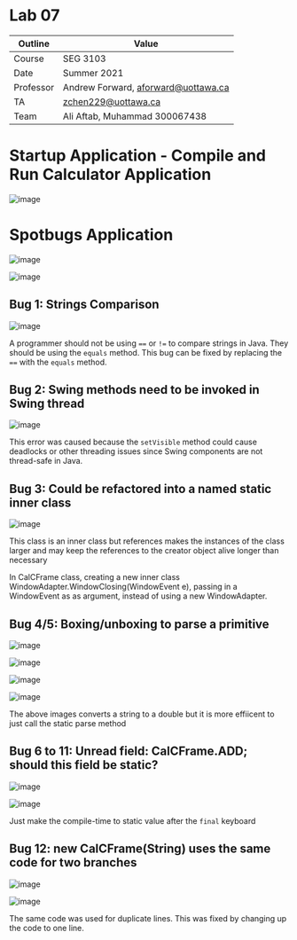 # Lab 07

| Outline | Value |
| --- | --- |
| Course | SEG 3103 |
| Date | Summer 2021 |
| Professor | Andrew Forward, aforward@uottawa.ca |
| TA | zchen229@uottawa.ca |
| Team | Ali Aftab, Muhammad 300067438 |

# Startup Application - Compile and Run Calculator Application 
![image](https://user-images.githubusercontent.com/37605427/126667517-e1b2b8dc-2695-4523-91b7-b1170db339f8.png)

# Spotbugs Application 

![image](https://user-images.githubusercontent.com/37605427/126668859-8f60915e-c54b-4ae6-bc2c-22eaa9e24263.png)

![image](https://user-images.githubusercontent.com/37605427/126667918-a53f0807-0767-4833-a2a3-603886c7dc20.png)

## Bug 1: Strings Comparison

![image](https://user-images.githubusercontent.com/37605427/126667475-0f3436ae-12ef-4fc0-8dee-443e4497dff6.png)

A programmer should not be using `==` or `!=` to compare strings in Java. They should be using the `equals` method. This bug can be fixed by 
replacing the `==` with the `equals` method. 


## Bug 2: Swing methods need to be invoked in Swing thread

![image](https://user-images.githubusercontent.com/37605427/126672598-6807ec5f-c602-4e3a-9a4d-f88e6b47b221.png)

This error was caused because the `setVisible` method could cause deadlocks or other threading issues since Swing components are not thread-safe in Java. <br>

## Bug 3: Could be refactored into a named static inner class

![image](https://user-images.githubusercontent.com/37605427/126673237-8d7191ae-3429-4fc2-ab7e-7a67709051db.png)

This class is an inner class but references makes the instances of the class larger and may keep the references to the creator object alive longer than necessary

In CalCFrame class, creating a new inner class WindowAdapter.WindowClosing(WindowEvent e), passing in a WindowEvent as as argument, instead of using a new WindowAdapter.

## Bug 4/5: Boxing/unboxing to parse a primitive

![image](https://user-images.githubusercontent.com/37605427/126676285-ea53ea00-1837-44e4-bf19-d51b6d548c98.png)

![image](https://user-images.githubusercontent.com/37605427/126676613-62f5118d-a26e-4525-879e-6ef6e7286524.png)

![image](https://user-images.githubusercontent.com/37605427/126688543-d68fea5a-4742-48af-bb34-e9b5f3baacdd.png)

![image](https://user-images.githubusercontent.com/37605427/126689118-1326c34f-06d5-4773-ab91-5248075ef6a2.png)

The above images converts a string to a double but it is more effiicent to just call the static parse method 

## Bug 6 to 11: Unread field: CalCFrame.ADD; should this field be static?

![image](https://user-images.githubusercontent.com/37605427/126689793-49c31f23-ae17-4fbd-b947-0712d4c3b832.png)

![image](https://user-images.githubusercontent.com/37605427/126689877-c319f240-f33a-4209-b2b3-4047d638841d.png)

Just make the compile-time to static value after the `final` keyboard

## Bug 12: new CalCFrame(String) uses the same code for two branches

![image](https://user-images.githubusercontent.com/37605427/126690888-4aa4184f-95ce-465e-a5a9-313e99122d99.png)

![image](https://user-images.githubusercontent.com/37605427/126692601-09d8fd25-1949-4717-a185-4fb39384d1fd.png)

The same code was used for duplicate lines. This was fixed by changing up the code to one line. 
